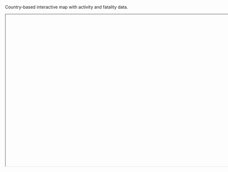 Country-based interactive map with activity and fatality data.
<iframe src="C:/Users/jmbse/OneDrive/Desktop/Global-Shark-Attacks-Map.html" height="500" width="800"></iframe>
